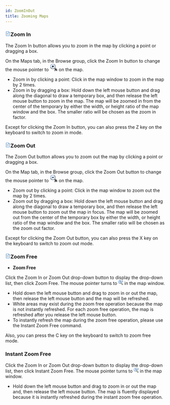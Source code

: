 ```yaml
---
id: ZoomInOut
title: Zooming Maps
---
```

### ![](../../img/read.gif)Zoom In

The Zoom In button allows you to zoom in the map by clicking a point or dragging a box.

On the Maps tab, in the Browse group, click the Zoom In button to change the mouse pointer to ![](img-en/zoominStatus.png) on the map.

* Zoom in by clicking a point: Click in the map window to zoom in the map by 2 times.
* Zoom in by dragging a box: Hold down the left mouse button and drag along the diagonal to draw a temporary box, and then release the left mouse button to zoom in the map. The map will be zoomed in from the center of the temporary by either the width, or height ratio of the map window and the box. The smaller ratio will be chosen as the zoom in factor.

Except for clicking the Zoom In button, you can also press the Z key on the keyboard to switch to zoom in mode.

### ![](../../img/read.gif)Zoom Out

The Zoom Out button allows you to zoom out the map by clicking a point or dragging a box.

On the Map tab, in the Browse group, click the Zoom Out button to change the mouse pointer to ![](img-en/zoomoutStatus.png) on the map.

* Zoom out by clicking a point: Click in the map window to zoom out the map by 2 times.
* Zoom out by dragging a box: Hold down the left mouse button and drag along the diagonal to draw a temporary box, and then release the left mouse button to zoom out the map in focus. The map will be zoomed out from the center of the temporary box by either the width, or height ratio of the map window and the box. The smaller ratio will be chosen as the zoom out factor.

Except for clicking the Zoom Out button, you can also press the X key on the keyboard to switch to zoom out mode.

### ![](../../img/read.gif)Zoom Free

* **Zoom Free**

Click the Zoom In or Zoom Out drop-down button to display the drop-down list, then click Zoom Free. The mouse pointer turns to ![](img-en/zoomFreeStatus.png) in the map window.

* Hold down the left mouse button and drag to zoom in or out the map, then release the left mouse button and the map will be refreshed.
* White areas may exist during the zoom free operation because the map is not instantly refreshed. For each zoom free operation, the map is refreshed after you release the left mouse button.
* To instantly refresh the map during the zoom free operation, please use the Instant Zoom Free command.

Also, you can press the C key on the keyboard to switch to zoom free mode.

### Instant Zoom Free

Click the Zoom In or Zoom Out drop-down button to display the drop-down list, then click Instant Zoom Free. The mouse pointer turns to ![](img-en/zoomRealtimeStatus.png) in the map window.

* Hold down the left mouse button and drag to zoom in or out the map and, then release the left mouse button. The map is fluently displayed because it is instantly refreshed during the instant zoom free operation.